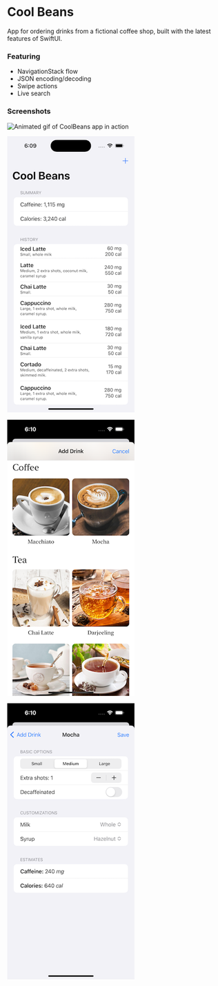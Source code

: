 # Cool Beans
App for ordering drinks from a fictional coffee shop, built with the latest features of SwiftUI.

### Featuring
- NavigationStack flow
- JSON encoding/decoding
- Swipe actions
- Live search

### Screenshots

![Animated gif of CoolBeans app in action](screenshots/coolbeans_demo.gif)

![Screenshot of CoolBeans main screen showing order history list and total caffeine and calories count](screenshots/coolbeans_mainscreen.png)

![Screenshot of CoolBeans menu screen showing all available drinks](screenshots/coolbeans_menu.png)

![Screenshot of CoolBeans drink ordering screen showing various drinks options](screenshots/coolbeans_order.png)



